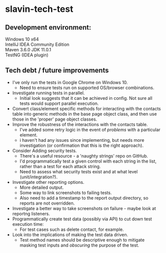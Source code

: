 # slavin-tech-test

## Development environment:
Windows 10 x64  
IntelliJ IDEA Community Edition  
Maven 3.6.0 
JDK 11.0.1  
TestNG (IDEA plugin)  

## Tech debt / future improvements
* I've only run the tests in Google Chrome on Windows 10.
  * Need to ensure tests run on supported OS/browser combinations.
* Investigate running tests in parallel.
  * Initial look suggests that it can be achieved in config. Not sure all tests would support parallel execution.
* Convert class/element specific methods for interacting with the contacts table into generic methods in the base page object class, and then use those in the 'proper' page object classes.
* Improve the robustness of the interactions with the contacts table.
  * I've added some retry logic in the event of _problems_ with a particular element.
  * i haven't had any issues since implementing, but needs more investigation (or confirmation that this is the right approach).
* Consider Adding security tests.
  * There's a useful resource - a 'naughty strings' repo on GitHub. 
  * I'd programmatically test a given control with each string in the list, rather than a test for each attack string.
  * Need to assess what security tests exist and at what level (unit/integration?).
* Investigate other reporting options.
  * More detailed output.
  * Some way to link screenshots to failing tests.
  * Also need to add a timestamp to the report output directory, so reports are not overridden.
* Investigate a better way to take screenshots on failure - maybe look at reportng listeners.
* Programmatically create test data (possibly via API) to cut down test execution time:
  * For test cases such as delete contact, for example.
* Look into the implications of making the test data driven.
  * Test method names should be descriptive enough to mitigate masking test inputs and _obscuring_ the purpose of the test.